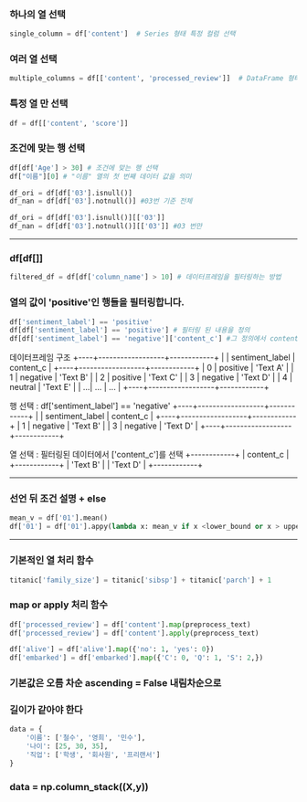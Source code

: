 

### 하나의 열 선택
```py
single_column = df['content']  # Series 형태 특정 컬럼 선택
```

### 여러 열 선택
```py
multiple_columns = df[['content', 'processed_review']]  # DataFrame 형태
```

### 특정 열 만 선택
```py
df = df[['content', 'score']]
```

### 조건에 맞는 행 선택
```py
df[df['Age'] > 30] # 조건에 맞는 행 선택
df["이름"][0] # "이름" 열의 첫 번째 데이터 값을 의미

df_ori = df[df['03'].isnull()]
df_nan = df[df['03'].notnull()] #03번 기준 전체

df_ori = df[df['03'].isnull()][['03']]
df_nan = df[df['03'].notnull()][['03']] #03 번만
```

------------

### df[df[]] 
```py
filtered_df = df[df['column_name'] > 10] # 데이터프레임을 필터링하는 방법 
```

### 열의 값이 'positive'인 행들을 필터링합니다.
```py
df['sentiment_label'] == 'positive'
df[df['sentiment_label'] == 'positive'] # 필터링 된 내용을 정의
df[df['sentiment_label'] == 'negative']['content_c'] #그 정의에서 content_c 부분을 선택
```

데이터프레임 구조
+----+------------------+------------+
|    |   sentiment_label | content_c  |
+----+------------------+------------+
| 0  |        positive   |  'Text A'  |
| 1  |        negative   |  'Text B'  |
| 2  |        positive   |  'Text C'  |
| 3  |        negative   |  'Text D'  |
| 4  |        neutral    |  'Text E'  |
| ...|        ...       |    ...     |
+----+------------------+------------+

행 선택 : df['sentiment_label'] == 'negative'
+----+------------------+------------+
|    |   sentiment_label | content_c  |
+----+------------------+------------+
| 1  |        negative   |  'Text B'  |
| 3  |        negative   |  'Text D'  |
+----+------------------+------------+

열 선택 : 필터링된 데이터에서 ['content_c']를 선택
+------------+
| content_c  |
+------------+
|  'Text B'  |
|  'Text D'  |
+------------+

------------

### 선언 뒤 조건 설명 + else
```py
mean_v = df['01'].mean()
df['01'] = df['01'].appy(lambda x: mean_v if x <lower_bound or x > upper_bound else x)
```

------------

### 기본적인 열 처리 함수
```py
titanic['family_size'] = titanic['sibsp'] + titanic['parch'] + 1
```

### map or apply 처리 함수
```py
df['processed_review'] = df['content'].map(preprocess_text)
df['processed_review'] = df['content'].apply(preprocess_text)

df['alive'] = df['alive'].map({'no': 1, 'yes': 0})
df['embarked'] = df['embarked'].map({'C': 0, 'Q': 1, 'S': 2,})
```

### 기본값은 오름 차순 ascending = False 내림차순으로

### 길이가 같아야 한다
```py
data = {
    '이름': ['철수', '영희', '민수'],
    '나이': [25, 30, 35],
    '직업': ['학생', '회사원', '프리랜서']
}
```

### data = np.column_stack((X,y))